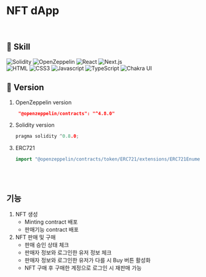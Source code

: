 # NFT dApp
<br/>

## 📌 Skill
<img alt="Solidity" src="https://img.shields.io/badge/Solidity-363636.svg?style=for-the-badge&logo=Solidity&logoColor=white"/>
<img alt="OpenZeppelin" src="https://img.shields.io/badge/OpenZeppelin-4E5EE4.svg?style=for-the-badge&logo=OpenZeppelin&logoColor=white"/>
<img alt="React" src="https://img.shields.io/badge/React-61DAFB.svg?style=for-the-badge&logo=React&logoColor=white"/>
<img alt="Next.js" src="https://img.shields.io/badge/Next.js-000000.svg?style=for-the-badge&logo=Next.js&logoColor=white"/>
<br/>
<img alt="HTML" src="https://img.shields.io/badge/HTML-E34F26.svg?style=for-the-badge&logo=HTML5&logoColor=white"/>
<img alt="CSS3" src="https://img.shields.io/badge/CSS3-1572B6.svg?style=for-the-badge&logo=CSS3&logoColor=white"/>
<img alt="Javascript" src="https://img.shields.io/badge/JavaScript-F7DF1E.svg?style=for-the-badge&logo=JavaScript&logoColor=white"/>
<img alt="TypeScript" src="https://img.shields.io/badge/TypeScript-3178C6.svg?style=for-the-badge&logo=TypeScript&logoColor=white"/>
<img alt="Chakra UI" src="https://img.shields.io/badge/Chakra UI-319795.svg?style=for-the-badge&logo=Chakra UI&logoColor=white"/>
<br/>

## 📕 Version
1. OpenZeppelin version
   ```json
    "@openzeppelin/contracts": "^4.8.0"
   ```
2. Solidity version
    ```cpp
    pragma solidity ^0.8.0;
    ```
3. ERC721
    ```cpp
    import "@openzeppelin/contracts/token/ERC721/extensions/ERC721Enumerable.sol";
    ```

<br/>
<br/>

## 기능
1. NFT 생성
    - Minting contract 배포
    - 판매기능 contract 배포
3. NFT 판매 및 구매
    - 판매 승인 상태 체크
    - 판매자 정보와 로그인한 유저 정보 체크
    - 판매자 정보와 로그인한 유저가 다를 시 Buy 버튼 활성화
    - NFT 구매 후 구매한 계정으로 로그인 시 재판매 가능